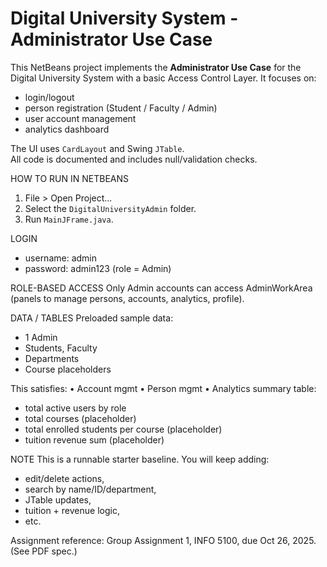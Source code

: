 # Digital University System - Administrator Use Case

This NetBeans project implements the **Administrator Use Case** for the Digital University System with a basic Access Control Layer. It focuses on:
- login/logout
- person registration (Student / Faculty / Admin)
- user account management
- analytics dashboard

The UI uses `CardLayout` and Swing `JTable`.  
All code is documented and includes null/validation checks.

HOW TO RUN IN NETBEANS
1. File > Open Project...
2. Select the `DigitalUniversityAdmin` folder.
3. Run `MainJFrame.java`.

LOGIN
- username: admin
- password: admin123
(role = Admin)

ROLE-BASED ACCESS
Only Admin accounts can access AdminWorkArea (panels to manage persons, accounts, analytics, profile).

DATA / TABLES
Preloaded sample data:
- 1 Admin
- Students, Faculty
- Departments
- Course placeholders

This satisfies:
• Account mgmt
• Person mgmt
• Analytics summary table:
  - total active users by role
  - total courses (placeholder)
  - total enrolled students per course (placeholder)
  - tuition revenue sum (placeholder)

NOTE
This is a runnable starter baseline. You will keep adding:
- edit/delete actions,
- search by name/ID/department,
- JTable updates,
- tuition + revenue logic,
- etc.

Assignment reference: Group Assignment 1, INFO 5100, due Oct 26, 2025. (See PDF spec.) 
